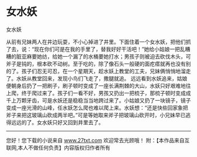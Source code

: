 # 女水妖

女水妖 

从前有兄妹两人在井边玩耍，不小心掉进了井里。下面住着一个女水妖，把他们抓了去，说：“现在你们可是在我的手里了，替我好好干活吧！”她给小姑娘一把乱糟糟的脏亚麻要她纺，给她一个漏了的水桶要她打水；男孩子则被迫去砍伐木头，可斧子是钝的，根本砍不动树。至于吃的，除了像石头一般硬的面疙瘩就再也没有别的了。孩子们忍无可忍，在一个星期天，趁水妖上教堂的工夫，兄妹俩悄悄地溜走了。水妖从教堂回来，发现小鸟们飞走了，撒腿就追。 
远远看到水妖追来，姑娘便朝身后扔了一把刷子，刷子顿时变成了一座长满荆棘的大山，水妖只好艰难地往上爬，终于爬过来了。孩子们一看不好，男孩又扔出一把梳子，那梳子顿时变成成千上万颗牙齿，可是水妖还是稳稳当当地跨过来了。小姑娘又扔了一块镜子，镜子变成一座光滑的山峰，任水妖怎么爬也难以爬上来。水妖想：“还是快些回家象把斧子来把这玻璃山砍成两半吧。”可是等她取来斧子把玻璃山砍开时，小兄妹早已逃得远远的了。女水妖只好又回到井里去了。 

                  
--------------------
您好！您下载的小说来自 www.27txt.com 欢迎常去光顾哦！
附：【本作品来自互联网,本人不做任何负责】内容版权归作者所有